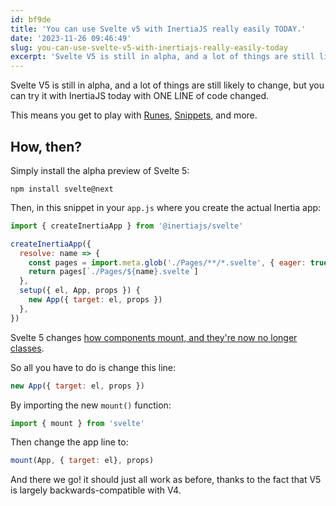 ```yaml
---
id: bf9de
title: 'You can use Svelte v5 with InertiaJS really easily TODAY.'
date: '2023-11-26 09:46:49'
slug: you-can-use-svelte-v5-with-inertiajs-really-easily-today
excerpt: 'Svelte V5 is still in alpha, and a lot of things are still likely to change, but you can try it with InertiaJS today with ONE LINE of code changed.'
---
```


Svelte V5 is still in alpha, and a lot of things are still likely to change, but you can try it with InertiaJS today
with ONE LINE of code changed.

This means you get to play
with [Runes](https://www.youtube.com/watch?v=RVnxF3j3N8U&t=564s), [Snippets](https://youtu.be/gGwnF-lxS_Q?t=578), and
more.

## How, then?

Simply install the alpha preview of Svelte 5:

```
npm install svelte@next
```

Then, in this snippet in your `app.js` where you create the actual Inertia app:

```js
import { createInertiaApp } from '@inertiajs/svelte'

createInertiaApp({
  resolve: name => {
    const pages = import.meta.glob('./Pages/**/*.svelte', { eager: true })
    return pages[`./Pages/${name}.svelte`]
  },
  setup({ el, App, props }) {
    new App({ target: el, props })
  },
})
```

Svelte 5
changes [how components mount, and they're now no longer classes](https://svelte-5-preview.vercel.app/docs/breaking-changes#components-are-no-longer-classes).

So all you have to do is change this line:

```js
new App({ target: el, props })
```

By importing the new `mount()` function:

```js
import { mount } from 'svelte'
```

Then change the app line to:

```js
mount(App, { target: el}, props)
```

And there we go! it should just all work as before, thanks to the fact that V5 is largely backwards-compatible with V4.
